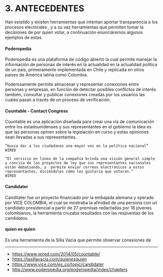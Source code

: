# 3.	ANTECEDENTES

Han existido y existen herramientas que intentan aportar transparencia a los procesos electorales , y a su vez herramientas que permiten tomar la decisiones de por quien votar, a continuación enunciáremos algunos ejemplos de estas. 

#### Poderopedia

Poderopedia es una plataforma de código abierto la cual permite manejar la información de personas de interés en la actualidad en la actualidad política de un país, primeramente implementada en Chile y replicada en otros países de América latina como Colombia.

Poderosamente permite almacenar y representar conexiones entre personas y empresas, en función de detectar posibles conflictos de interés. también, consultar y publicar conexiones creadas por los usuarios las cuales pasan a través de un proceso de verificación.

#### Countable - Contact Congress

Countable es una aplicación diseñada para crear una via de comunicación entre los estadounidenses y sus representantes en el gobierno la idea es que las personas opinen sobre la legislación en curso y estas opiniones sean llevadas a sus representantes.

    “busca dar a los ciudadanos una mayor voz en la política nacional”
    WIRED

    “El servicio en línea de la compañía brinda una visión general simple y concisa de los proyectos de ley que sus representantes nacionales están debatiendo, y  permite enviar correos electrónicos a estos representantes, diciéndoles cómo les gustaría que votaran.”
    WIRED

#### Candidater

Canditater fue un proyecto financiado por la embajada alemana  y operado por VICE COLOMBIA, el cual se mostraba la afinidad de una persona con un candidato presidencial a partir de 27 premisas redactadas por 18 jóvenes colombianos, la herramienta cruzaba resultados con las respuestas de los candidatos.

#### quien es quien

Es una herramienta de la Silla Vacia que permite observar conexiones de 



---

* https://www.wired.com/2014/05/countable/
* https://lasillavacia.com/quienesquien
* https://www.vice.com/es_co/topic/candidater
* http://www.poderopedia.org/poderopedia/index/chapters